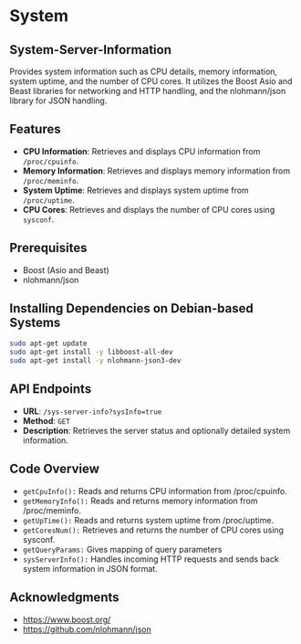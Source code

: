 # System
## System-Server-Information

Provides system information such as CPU details, memory information, system uptime, and the number of CPU cores. It utilizes the Boost Asio and Beast libraries for networking and HTTP handling, and the nlohmann/json library for JSON handling.

## Features

- **CPU Information**: Retrieves and displays CPU information from `/proc/cpuinfo`.
- **Memory Information**: Retrieves and displays memory information from `/proc/meminfo`.
- **System Uptime**: Retrieves and displays system uptime from `/proc/uptime`.
- **CPU Cores**: Retrieves and displays the number of CPU cores using `sysconf`.

## Prerequisites

- Boost (Asio and Beast)
- nlohmann/json

## Installing Dependencies on Debian-based Systems

```bash
sudo apt-get update
sudo apt-get install -y libboost-all-dev
sudo apt-get install -y nlohmann-json3-dev
```

## API Endpoints
- **URL**: `/sys-server-info?sysInfo=true`
- **Method**: `GET`
- **Description**: Retrieves the server status and optionally detailed system information.

## Code Overview
- `getCpuInfo():` Reads and returns CPU information from /proc/cpuinfo.
- `getMemoryInfo():` Reads and returns memory information from /proc/meminfo.
- `getUpTime():` Reads and returns system uptime from /proc/uptime.
- `getCoresNum():` Retrieves and returns the number of CPU cores using sysconf.
- `getQueryParams:` Gives mapping of query parameters
- `sysServerInfo():` Handles incoming HTTP requests and sends back system information in JSON format.


## Acknowledgments
- https://www.boost.org/
- https://github.com/nlohmann/json